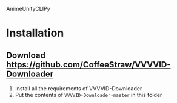 AnimeUnityCLIPy

# Installation
## Download https://github.com/CoffeeStraw/VVVVID-Downloader
1) Install all the requirements of VVVVID-Downloader
2) Put the contents of `VVVVID-Downloader-master` in this folder
